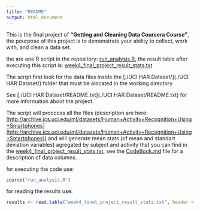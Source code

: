 ```yaml
---
title: "README"
output: html_document
---
```


This is the final project of **"Getting and Cleaning Data Coursera Course"**, the pourpose of this project is to demonstrate your ability to collect, work with, and clean a data set.

the are one R script in the repository: [run_analysis.R](run_analysis.R), the result table after executing this script is: [week4_final_project_result_stats.txt](week4_final_project_result_stats.txt)

The script first look for the data files inside the [./UCI HAR Dataset/](./UCI HAR Dataset/) folder that must be alocated in the working directory

See [./UCI HAR Dataset/README.txt](./UCI HAR Dataset/README.txt) for more information about the project.

The script will proccess all the files (description are here: [http://archive.ics.uci.edu/ml/datasets/Human+Activity+Recognition+Using+Smartphones](http://archive.ics.uci.edu/ml/datasets/Human+Activity+Recognition+Using+Smartphones)) and will generate mean stats (of mean and standart deviation variables) agregated by subject and activity that you can find in the [week4_final_project_result_stats.txt](week4_final_project_result_stats.txt), see the [CodeBook.md](CodeBook.md) file for a description of data columns.

for executing the code use:
```R
source("run_analysis.R")
```
for reading the results use:
```R
results <- read.table("week4_final_project_result_stats.txt", header = TRUE)
```